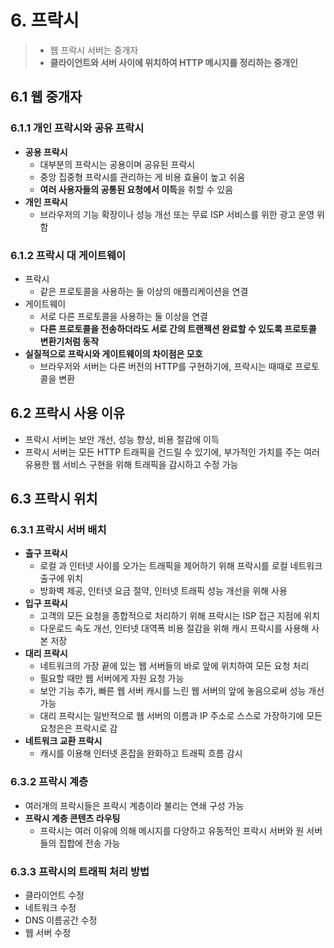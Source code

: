 # 6. 프락시

> - 웹 프락시 서버는 중개자
> - **클라이언트와 서버 사이에 위치하여 HTTP 메시지를 정리하는 중개인**

## 6.1 웹 중개자

### 6.1.1 개인 프락시와 공유 프락시

- **공용 프락시**
  - 대부분의 프락시는 공용이며 공유된 프락시
  - 중앙 집중형 프락시를 관리하는 게 비용 효율이 높고 쉬움
  - **여러 사용자들의 공통된 요청에서 이득**을 취할 수 있음
- **개인 프락시**
  - 브라우저의 기능 확장이나 성능 개선 또는 무료 ISP 서비스를 위한 광고 운영 위함

### 6.1.2 프락시 대 게이트웨이

- 프락시
  - 같은 프로토콜을 사용하는 둘 이상의 애플리케이션을 연결
- 게이트웨이
  - 서로 다른 프로토콜을 사용하는 둘 이상을 연결
  - **다른 프로토콜을 전송하더라도 서로 간의 트랜젝션 완료할 수 있도록 프로토콜 변환기처럼 동작**
- **실질적으로 프락시와 게이트웨이의 차이점은 모호**
  - 브라우저와 서버는 다른 버전의 HTTP를 구현하기에, 프락시는 때때로 프로토콜을 변환

## 6.2 프락시 사용 이유

- 프락시 서버는 보안 개선, 성능 향상, 비용 절감에 이득
- 프락시 서버는 모든 HTTP 트래픽을 건드릴 수 있기에, 부가적인 가치를 주는 여러 유용한 웹 서비스 구현을 위해 트래픽을 감시하고 수정 가능

## 6.3 프락시 위치

### 6.3.1 프락시 서버 배치

- **출구 프락시**
  - 로컬 과 인터넷 사이를 오가는 트래픽을 제어하기 위해 프락시를 로컬 네트워크 출구에 위치
  - 방화벽 제공, 인터넷 요금 절약, 인터넷 트래픽 성능 개선을 위해 사용
- **입구 프락시**
  - 고객의 모든 요청을 종합적으로 처리하기 위해 프락시는 ISP 접근 지점에 위치
  - 다운로드 속도 개선, 인터넷 대역폭 비용 절감을 위해 캐시 프락시를 사용해 사본 저장
- **대리 프락시**
  - 네트워크의 가장 끝에 있는 웹 서버들의 바로 앞에 위치하여 모든 요청 처리
  - 필요할 때만 웹 서버에게 자원 요청 가능
  - 보안 기능 추가, 빠른 웹 서버 캐시를 느린 웹 서버의 앞에 놓음으로써 성능 개선 가능
  - 대리 프락시는 일반적으로 웹 서버의 이름과 IP 주소로 스스로 가장하기에 모든 요청은은 프락시로 감
- **네트워크 교환 프락시**
  - 캐시를 이용해 인터넷 혼잡을 완화하고 트래픽 흐름 감시

### 6.3.2 프락시 계층

- 여러개의 프락시들은 프락시 계층이라 불리는 연쇄 구성 가능
- **프락시 계층 콘텐츠 라우팅**
  - 프락시는 여러 이유에 의해 메시지를 다양하고 유동적인 프락시 서버와 원 서버들의 집합에 전송 가능

### 6.3.3 프락시의 트래픽 처리 방법

- 클라이언트 수정
- 네트워크 수정
- DNS 이름공간 수정
- 웹 서버 수정